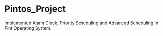 Pintos_Project
==============
Implemented Alarm Clock, Priority Scheduling and Advanced Scheduling in Pint Operating System.
